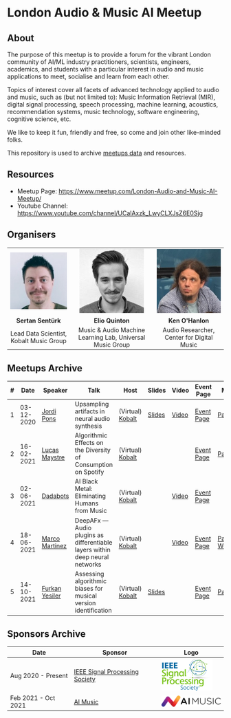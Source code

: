 # London Audio & Music AI Meetup

## About

The purpose of this meetup is to provide a forum for the vibrant London community of AI/ML industry practitioners, scientists, engineers, academics, and students with a particular interest in audio and music applications to meet, socialise and learn from each other.

Topics of interest cover all facets of advanced technology applied to audio and music, such as (but not limited to): Music Information Retrieval (MIR), digital signal processing, speech processing, machine learning, acoustics, recommendation systems, music technology, software engineering, cognitive science, etc.

We like to keep it fun, friendly and free, so come and join other like-minded folks.

This repository is used to archive [meetups data](#meetups_archive) and resources.

## Resources

* Meetup Page: https://www.meetup.com/London-Audio-and-Music-AI-Meetup/
* Youtube Channel: https://www.youtube.com/channel/UCalAxzk_LwyCLXJsZ6E0Sjg

## Organisers
| | | |
|:---:|:---:|:---:|
| ![](./images/pics/sertan.jpeg) | ![](./images/pics/elio.jpeg) | ![](./images/pics/ken.jpeg) |
| **Sertan Sentürk** | **Elio Quinton**  | **Ken O'Hanlon** |
| Lead Data Scientist, Kobalt Music Group | Music & Audio Machine Learning Lab, Universal Music Group | Audio Researcher, Center for Digital Music|


## Meetups Archive
<a name="meetups_archive"/>


| #    | Date | Speaker | Talk | Host | Slides | Video | Event Page | More | 
|------|------|---------|------|-------|--------|-------|------------|------|
|1     | 03-12-2020 | [Jordi Pons](http://www.jordipons.me) | Upsampling artifacts in neural audio synthesis | (Virtual) [Kobalt](https://www.kobaltmusic.com) | [Slides](http://jordipons.me/media/UpsamplingArtifactsNeuralAudioSynthesis.pdf) | [Video](https://youtu.be/LF7x-F8lLLA) | [Event Page](https://www.meetup.com/London-Audio-and-Music-AI-Meetup/events/274592625/) | [Paper](https://arxiv.org/abs/2010.14356) | 
|2     | 16-02-2021 | [Lucas Maystre](https://lucas.maystre.ch) | Algorithmic Effects on the Diversity of Consumption on Spotify | (Virtual) [Kobalt](https://www.kobaltmusic.com) |  |  | [Event Page](https://www.meetup.com/London-Audio-and-Music-AI-Meetup/events/275969652/) | [Paper](http://www.cs.toronto.edu/~ashton/pubs/alg-effects-spotify-www2020.pdf) | 
|3     | 02-06-2021 | [Dadabots](https://dadabots.com/) | AI Black Metal: Eliminating Humans from Music | (Virtual) [Kobalt](https://www.kobaltmusic.com) |  | [Video](https://youtu.be/bJzYMwZT2U8) | [Event Page](https://www.meetup.com/London-Audio-and-Music-AI-Meetup/events/278281787/) |  | 
|4     | 18-06-2021 | [Marco Martinez](https://m-marco.com) | DeepAFx — Audio plugins as differentiable layers within deep neural networks | (Virtual) [Kobalt](https://www.kobaltmusic.com) |  | [Video](https://youtu.be/C_UX0DT2knA) | [Event Page](https://www.meetup.com/London-Audio-and-Music-AI-Meetup/events/278617487/) | [Paper](https://arxiv.org/pdf/2105.04752.pdf), [Website](https://mchijmma.github.io/DeepAFx/) | 
|5     | 14-10-2021 | [Furkan Yesiler](https://furkanyesiler.github.io/) | Assessing algorithmic biases for musical version identification | (Virtual) [Kobalt](https://www.kobaltmusic.com) | [Slides](https://docs.google.com/presentation/d/1b9MHTl2uRmpbcZlN3c3IK5gGe7vQWpwuLedXyiAJ1kc/) |  | [Event Page](https://www.meetup.com/London-Audio-and-Music-AI-Meetup/events/281113919/) | [Paper](https://arxiv.org/abs/2109.15188) | 


## Sponsors Archive
| Date | Sponsor | Logo | 
|------|---------|------|
| Aug 2020 - Present | [IEEE Signal Processing Society](https://signalprocessingsociety.org) | ![](./images/sponsor_logos/SPS_Logo_Color_RGB.png) |
| Feb 2021 - Oct 2021 | [AI Music](https://www.aimusic.co.uk) | ![](./images/sponsor_logos/AImusic.png)|

